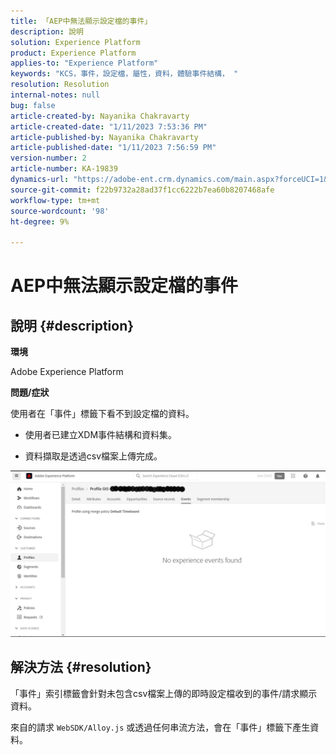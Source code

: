 ```yaml
---
title: 「AEP中無法顯示設定檔的事件」
description: 說明
solution: Experience Platform
product: Experience Platform
applies-to: "Experience Platform"
keywords: "KCS，事件，設定檔，屬性，資料，體驗事件結構， "
resolution: Resolution
internal-notes: null
bug: false
article-created-by: Nayanika Chakravarty
article-created-date: "1/11/2023 7:53:36 PM"
article-published-by: Nayanika Chakravarty
article-published-date: "1/11/2023 7:56:59 PM"
version-number: 2
article-number: KA-19839
dynamics-url: "https://adobe-ent.crm.dynamics.com/main.aspx?forceUCI=1&pagetype=entityrecord&etn=knowledgearticle&id=9653c59c-e991-ed11-aad1-6045bd006e5a"
source-git-commit: f22b9732a28ad37f1cc6222b7ea60b8207468afe
workflow-type: tm+mt
source-wordcount: '98'
ht-degree: 9%

---
```


# AEP中無法顯示設定檔的事件

## 說明 {#description}


<b>環境</b>

Adobe Experience Platform

<b>問題/症狀</b>

使用者在「事件」標籤下看不到設定檔的資料。



- 使用者已建立XDM事件結構和資料集。

- 資料擷取是透過csv檔案上傳完成。



![](assets/___9953c59c-e991-ed11-aad1-6045bd006e5a___.png)


## 解決方法 {#resolution}


「事件」索引標籤會針對未包含csv檔案上傳的即時設定檔收到的事件/請求顯示資料。

來自的請求 `WebSDK/Alloy.js` 或透過任何串流方法，會在「事件」標籤下產生資料。
